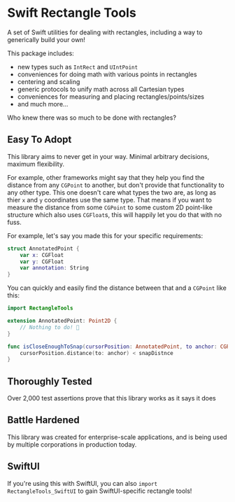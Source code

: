 # Swift Rectangle Tools #

A set of Swift utilities for dealing with rectangles, including a way to generically build your own!

This package includes:

- new types such as `IntRect` and `UIntPoint`
- conveniences for doing math with various points in rectangles
- centering and scaling
- generic protocols to unify math across all Cartesian types
- conveniences for measuring and placing rectangles/points/sizes
- and much more...

Who knew there was so much to be done with rectangles?



## Easy To Adopt

This library aims to never get in your way. Minimal arbitrary decisions, maximum flexibility.

For example, other frameworks might say that they help you find the distance from any `CGPoint` to another, but don't provide that functionality to any other type. 
This one doesn't care what types the two are, as long as thier `x` and `y` coordinates use the same type. That means if you want to measure the distance from some `CGPoint` to some custom 2D point-like structure which also uses `CGFloat`s, this will happily let you do that with no fuss.


For example, let's say you made this for your specific requirements:

```swift
struct AnnotatedPoint {
    var x: CGFloat
    var y: CGFloat
    var annotation: String
}
```

You can quickly and easily find the distance between that and a `CGPoint` like this:

```swift
import RectangleTools 

extension AnnotatedPoint: Point2D {
    // Nothing to do! 🦆
}
```
```swift
func isCloseEnoughToSnap(cursorPosition: AnnotatedPoint, to anchor: CGPoint) -> Bool {
    cursorPosition.distance(to: anchor) < snapDistnce
}
```


## Thoroughly Tested ##

Over 2,000 test assertions prove that this library works as it says it does



## Battle Hardened ##

This library was created for enterprise-scale applications, and is being used by multiple corporations in production today.



## SwiftUI ##

If you're using this with SwiftUI, you can also `import RectangleTools_SwiftUI` to gain SwiftUI-specific rectangle tools!



